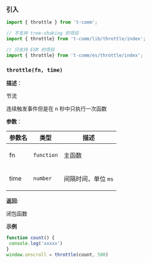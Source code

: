 
### 引入

```ts
import { throttle } from 't-comm';

// 不支持 tree-shaking 的项目
import { throttle} from 't-comm/lib/throttle/index';

// 只支持 ESM 的项目
import { throttle} from 't-comm/es/throttle/index';
```


### `throttle(fn, time)` 


**描述**：<p>节流</p>
<p>连续触发事件但是在 n 秒中只执行一次函数</p>

**参数**：


| 参数名 | 类型 | 描述 |
| --- | --- | --- |
| fn | <code>function</code> | <p>主函数</p> |
| time | <code>number</code> | <p>间隔时间，单位 <code>ms</code></p> |

**返回**: <p>闭包函数</p>

**示例**

```ts
function count() {
 console.log('xxxxx')
}
window.onscroll = throttle(count, 500)
```
